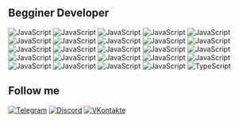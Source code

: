 ## Begginer Developer
![JavaScript](https://img.shields.io/badge/javascript-090909?style=for-the-badge&logo=javascript&logoColor=%23F7DF1E)
![JavaScript](https://img.shields.io/badge/javascript-090909?style=for-the-badge&logo=javascript&logoColor=%23F7DF1E)
![JavaScript](https://img.shields.io/badge/javascript-090909?style=for-the-badge&logo=javascript&logoColor=%23F7DF1E)
![JavaScript](https://img.shields.io/badge/javascript-090909?style=for-the-badge&logo=javascript&logoColor=%23F7DF1E)
![JavaScript](https://img.shields.io/badge/javascript-090909?style=for-the-badge&logo=javascript&logoColor=%23F7DF1E)
![JavaScript](https://img.shields.io/badge/javascript-090909?style=for-the-badge&logo=javascript&logoColor=%23F7DF1E)
![JavaScript](https://img.shields.io/badge/javascript-090909?style=for-the-badge&logo=javascript&logoColor=%23F7DF1E)
![JavaScript](https://img.shields.io/badge/javascript-090909?style=for-the-badge&logo=javascript&logoColor=%23F7DF1E)
![JavaScript](https://img.shields.io/badge/javascript-090909?style=for-the-badge&logo=javascript&logoColor=%23F7DF1E)
![JavaScript](https://img.shields.io/badge/javascript-090909?style=for-the-badge&logo=javascript&logoColor=%23F7DF1E)
![JavaScript](https://img.shields.io/badge/javascript-090909?style=for-the-badge&logo=javascript&logoColor=%23F7DF1E)
![JavaScript](https://img.shields.io/badge/javascript-090909?style=for-the-badge&logo=javascript&logoColor=%23F7DF1E)
![JavaScript](https://img.shields.io/badge/javascript-090909?style=for-the-badge&logo=javascript&logoColor=%23F7DF1E)
![JavaScript](https://img.shields.io/badge/javascript-090909?style=for-the-badge&logo=javascript&logoColor=%23F7DF1E)
![JavaScript](https://img.shields.io/badge/javascript-090909?style=for-the-badge&logo=javascript&logoColor=%23F7DF1E)
![JavaScript](https://img.shields.io/badge/javascript-090909?style=for-the-badge&logo=javascript&logoColor=%23F7DF1E)
![JavaScript](https://img.shields.io/badge/javascript-090909?style=for-the-badge&logo=javascript&logoColor=%23F7DF1E)
![JavaScript](https://img.shields.io/badge/javascript-090909?style=for-the-badge&logo=javascript&logoColor=%23F7DF1E)
![JavaScript](https://img.shields.io/badge/javascript-090909?style=for-the-badge&logo=javascript&logoColor=%23F7DF1E)
![JavaScript](https://img.shields.io/badge/javascript-090909?style=for-the-badge&logo=javascript&logoColor=%23F7DF1E)
![JavaScript](https://img.shields.io/badge/javascript-090909?style=for-the-badge&logo=javascript&logoColor=%23F7DF1E)
![JavaScript](https://img.shields.io/badge/javascript-090909?style=for-the-badge&logo=javascript&logoColor=%23F7DF1E)
![JavaScript](https://img.shields.io/badge/javascript-090909?style=for-the-badge&logo=javascript&logoColor=%23F7DF1E)
![JavaScript](https://img.shields.io/badge/javascript-090909?style=for-the-badge&logo=javascript&logoColor=%23F7DF1E)
![TypeScript](https://img.shields.io/badge/typescript-%23007ACC.svg?style=for-the-badge&logo=typescript&logoColor=white)

## Follow me
[![Telegram](https://img.shields.io/badge/Telegram-2CA5E0?style=for-the-badge&logo=telegram&logoColor=white)](https://t.me/Percept10n)
[![Discord](https://img.shields.io/badge/Discord-%237289DA.svg?style=for-the-badge&logo=discord&logoColor=white)](https://discordapp.com/users/362611270051954689/)
[![VKontakte](https://img.shields.io/badge/Vkontakte-%231877F2.svg?style=for-the-badge&logo=vk&logoColor=white)](https://vk.com/c.percepton)









